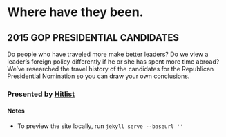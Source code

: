 # Where have they been.
## 2015 GOP PRESIDENTIAL CANDIDATES
Do people who have traveled more make better leaders? Do we view a leader’s foreign policy differently if he or she has spent more time abroad? We’ve researched the travel history of the candidates for the Republican Presidential Nomination so you can draw your own conclusions.

### Presented by [Hitlist](http://www.hitlistapp.com)

#### Notes
* To preview the site locally, run ```jekyll serve --baseurl ''```
